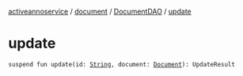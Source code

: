 [activeannoservice](../../index.md) / [document](../index.md) / [DocumentDAO](index.md) / [update](./update.md)

# update

`suspend fun update(id: `[`String`](https://kotlinlang.org/api/latest/jvm/stdlib/kotlin/-string/index.html)`, document: `[`Document`](../-document/index.md)`): UpdateResult`